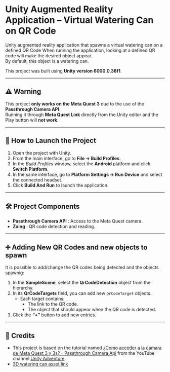 # Unity Augmented Reality Application – Virtual Watering Can on QR Code

Unity augmented reality application that spawns a virtual watering can on a defined QR Code
When running the application, looking at a defined QR code will make the desired object appear.  
By default, this object is a watering can.  

This project was built using **Unity version 6000.0.38f1**.

---

## ⚠️ Warning
This project **only works on the Meta Quest 3** due to the use of the **Passthrough Camera API**.  
Running it through **Meta Quest Link** directly from the Unity editor and the Play button will **not work**.

---

## 🚀 How to Launch the Project

1. Open the project with Unity.  
2. From the main interface, go to **File → Build Profiles**.  
3. In the *Build Profiles* window, select the **Android** platform and click **Switch Platform**.  
4. In the same interface, go to **Platform Settings → Run Device** and select the connected headset.  
5. Click **Build And Run** to launch the application.  

---

## 🛠️ Project Components

- **Passthrough Camera API** : Access to the Meta Quest camera.  
- **Zxing** : QR code detection and reading.  

---

## ➕ Adding New QR Codes and new objects to spawn

It is possible to add/change the QR codes being detected and the objects spawnig:

1. In the **SampleScene**, select the **QrCodeDetection** object from the hierarchy.  
2. In its **QrCodeTargets** field, you can add new `QrCodeTarget` objects.  
   - Each target contains:
     - The link to the QR code.  
     - The object that should appear when the QR code is detected.  
3. Click the **“+”** button to add new entries.  

---

## 🙌 Credits

- This project is based on the tutorial named [¿Como acceder a la cámara de Meta Quest 3 y 3s? - Passthrough Camera Api](https://www.youtube.com/watch?v=GAyt-LP7Bv8) from the YouTube channel [Unity Adventure](https://www.youtube.com/@UnityAdventure).  
- [3D watering can asset link](https://sketchfab.com/3d-models/watering-can-derivative-b2432b27683f46f48cc2b6d532bd5525)  
